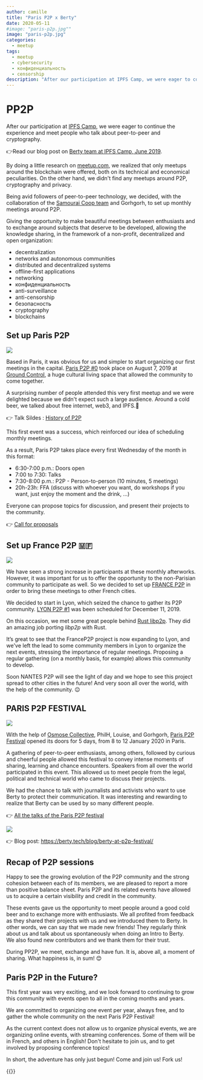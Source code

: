 ```yaml
---
author: camille
title: "Paris P2P x Berty"
date: 2020-05-11
#image: "paris-p2p.jpg""
image: "paris-p2p.jpg"
categories:
  - meetup
tags:
  - meetup
  - cybersecurity
  - конфиденциальность
  - censorship
description: "After our participation at IPFS Camp, we were eager to continue the experience and meet people who talk about peer-to-peer and cryptography."
---
```


# PP2P

After our participation at [IPFS Camp](https://camp.ipfs.io/), we were eager to continue the experience and meet people who talk about peer-to-peer and cryptography.

👉Read our blog post on [Berty team at IPFS Camp, June 2019](https://berty.tech/blog/ipfs-camp/).

By doing a little research on [meetup.com](https://www.meetup.com/), we realized that only meetups around the blockchain were offered, both on its technical and economical peculiarities. On the other hand, we didn't find any meetups around P2P, cryptography and privacy.

Being avid followers of peer-to-peer technology, we decided, with the collaboration of the [Samourai Coop team](https://www.cooperativesamourai.com/) and Gorhgorh, to set up monthly meetings around P2P.

Giving the opportunity to make beautiful meetings between enthusiasts and to exchange around subjects that deserve to be developed, allowing the knowledge sharing, in the framework of a non-profit, decentralized and open organization:

* decentralization
* networks and autonomous communities
* distributed and decentralized systems
* offline-first applications
* networking
* конфиденциальность
* anti-surveillance
* anti-censorship
* безопасность
* cryptography
* blockchains

## Set up Paris P2P

![](https://i.ibb.co/wsj06HF/paris-p2p-thumbnail.jpg)

Based in Paris, it was obvious for us and simpler to start organizing our first meetings in the capital. [Paris P2P #0](https://p2p.paris/en/event/monthly-0/) took place on August 7, 2019 at [Ground Control](https://www.groundcontrolparis.com/), a huge cultural living space that allowed the community to come together.

A surprising number of people attended this very first meetup and we were delighted because we didn't expect such a large audience. Around a cold beer, we talked about free internet, web3, and IPFS.🍻

👉 Talk Sildes : [History of P2P](https://manfred.life/history-p2p-presentation)

This first event was a success, which reinforced our idea of scheduling monthly meetings.

As a result, Paris P2P takes place every first Wednesday of the month in this format:

* 6:30-7:00 p.m.: Doors open
* 7:00 to 7:30: Talks
* 7:30-8:00 p.m.: P2P - Person-to-person (10 minutes, 5 meetings)
* 20h-23h: FFA (discuss with whoever you want, do workshops if you want, just enjoy the moment and the drink, ...)

Everyone can propose topics for discussion, and present their projects to the community.

👉 [Call for proposals](https://crpt.fyi/parisp2p-cfp)


## Set up France P2P 🇲🇫

![](https://i.ibb.co/BfJC0Th/Capture-d-e-cran-2020-04-17-a-11-20-41.png)

We have seen a strong increase in participants at these monthly afterworks. However, it was important for us to offer the opportunity to the non-Parisian community to participate as well. So we decided to set up [FRANCE P2P](https://francep2p.org/en/) in order to bring these meetings to other French cities.

We decided to start in Lyon, which seized the chance to gather its P2P community. [LYON P2P #1](https://www.meetup.com/fr-FR/France-P2P/events/266104402/) was been scheduled for December 11, 2019.

On this occasion, we met some great people behind [Rust libp2p](https://github.com/libp2p/rust-libp2p). They did an amazing job porting *libp2p* with Rust.

It’s great to see that the FranceP2P project is now expanding to Lyon, and we've left the lead to some community members in Lyon to organize the next events, stressing the importance of regular meetings. Proposing a regular gathering (on a monthly basis, for example) allows this community to develop.

Soon NANTES P2P will see the light of day and we hope to see this project spread to other cities in the future! And very soon all over the world, with the help of the community. 😉


## PARIS P2P FESTIVAL

![](https://i.ibb.co/SQVPq5y/bache-paris-p2p.png)

With the help of [Osmose Collective](https://osmose.world/), PhilH, Louise, and Gorhgorh, [Paris P2P Festival](https://p2p.paris/en/event/festival-0/) opened its doors for 5 days, from 8 to 12 January 2020 in Paris.

A gathering of peer-to-peer enthusiasts, among others, followed by curious and cheerful people allowed this festival to convey intense moments of sharing, learning and chance encounters. Speakers from all over the world participated in this event. This allowed us to meet people from the legal, political and technical world who came to discuss their projects.

We had the chance to talk with journalists and activists who want to use Berty to protect their communication. It was interesting and rewarding to realize that Berty can be used by so many different people.

👉 [All the talks of the Paris P2P festival](https://www.youtube.com/playlist?list=PLNeNFYqVeWnPCNQTD9Q_YLJkjWYw78Ia_)

![](https://i.ibb.co/T0p7sY6/Capture-d-e-cran-2020-04-17-a-11-18-51.png)

👉 Blog post: https://berty.tech/blog/berty-at-p2p-festival/


## Recap of P2P sessions

Happy to see the growing evolution of the P2P community and the strong cohesion between each of its members, we are pleased to report a more than positive balance sheet. Paris P2P and its related events have allowed us to acquire a certain visibility and credit in the community.

These events gave us the opportunity to meet people around a good cold beer and to exchange more with enthusiasts. We all profited from feedback as they shared their projects with us and we introduced them to Berty. In other words, we can say that we made new friends! They regularly think about us and talk about us spontaneously when doing an Intro to Berty.  
We also found new contributors and we thank them for their trust.

During PP2P, we meet, exchange and have fun. It is, above all, a moment of sharing. What happiness is, in sum! 😊

## Paris P2P in the Future?

This first year was very exciting, and we look forward to continuing to grow this community with events open to all in the coming months and years.

We are committed to organizing one event per year, always free, and to gather the whole community on the next Paris P2P Festival!

As the current context does not allow us to organize physical events, we are organizing online events, with streaming conferences. Some of them will be in French, and others in English! Don't hesitate to join us, and to get involved by proposing conference topics!

In short, the adventure has only just begun! Come and join us! Fork us!



{{<tweet id="1258039125787148289">}}

